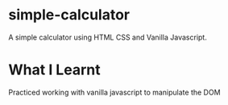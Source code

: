 # simple-calculator
A simple calculator using  HTML CSS and Vanilla Javascript.
# What I Learnt
Practiced working with vanilla javascript to manipulate the DOM
